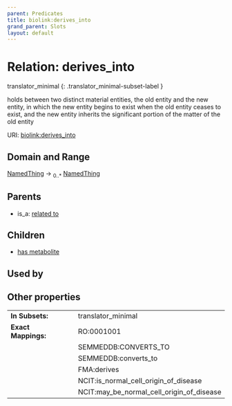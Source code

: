 ```yaml
---
parent: Predicates
title: biolink:derives_into
grand_parent: Slots
layout: default
---
```


# Relation: derives_into

translator_minimal
{: .translator_minimal-subset-label }


holds between two distinct material entities, the old entity and the new entity, in which the new entity begins to exist when the old entity ceases to exist, and the new entity inherits the significant portion of the matter of the old entity

URI: [biolink:derives_into](https://w3id.org/biolink/vocab/derives_into)

## Domain and Range

[NamedThing](NamedThing.md) ->  <sub>0..*</sub> [NamedThing](NamedThing.md)

## Parents

 *  is_a: [related to](related_to.md)

## Children

 *  [has metabolite](has_metabolite.md)

## Used by


## Other properties

|  |  |  |
| --- | --- | --- |
| **In Subsets:** | | translator_minimal |
| **Exact Mappings:** | | RO:0001001 |
|  | | SEMMEDDB:CONVERTS_TO |
|  | | SEMMEDDB:converts_to |
|  | | FMA:derives |
|  | | NCIT:is_normal_cell_origin_of_disease |
|  | | NCIT:may_be_normal_cell_origin_of_disease |

